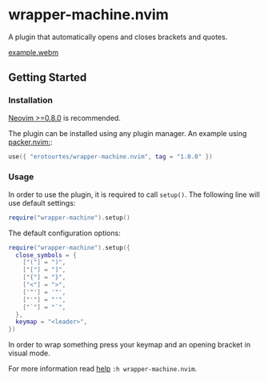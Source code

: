 # wrapper-machine.nvim
A plugin that automatically opens and closes brackets and quotes.

[example.webm](https://user-images.githubusercontent.com/67370189/219101314-2ab2029f-3e19-44c7-a059-cbec5f51ec68.webm)

## Getting Started

### Installation

[Neovim >=0.8.0](https://github.com/neovim/neovim/releases/tag/v0.8.0) is recommended.

The plugin can be installed using any plugin manager. An example using
[packer.nvim:](https://github.com/wbthomason/packer.nvim):

```lua
use({ "erotourtes/wrapper-machine.nvim", tag = "1.0.0" })
```

### Usage

In order to use the plugin, it is required to call `setup()`. The following line will use default settings:

```lua
require("wrapper-machine").setup()
```

The default configuration options:

```lua
require("wrapper-machine").setup({
  close_symbols = {
    ["("] = ")",
    ["["] = "]",
    ["{"] = "}",
    ["<"] = ">",
    ['"'] = '"',
    ["'"] = "'",
    ["`"] = "`",
  },
  keymap = "<leader>",
})

```

In order to wrap something press your keymap and an opening bracket in visual mode.

For more information read [help](./doc/wrapper-machine.txt) `:h wrapper-machine.nvim`.
